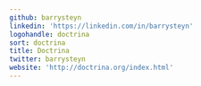 ```yaml
---
github: barrysteyn
linkedin: 'https://linkedin.com/in/barrysteyn'
logohandle: doctrina
sort: doctrina
title: Doctrina
twitter: barrysteyn
website: 'http://doctrina.org/index.html'
---
```

